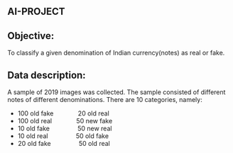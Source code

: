 ## AI-PROJECT

## Objective:
To classify a given denomination of Indian currency(notes) as real or fake.

## Data description:
A sample of 2019 images was collected. The sample consisted of different notes of different denominations. There are 10 categories, namely:

* 100 old fake               20 old real
* 100 old real               50 new fake
* 10 old fake                50 new real
* 10 old real                50 old fake
* 20 old fake                50 old real

